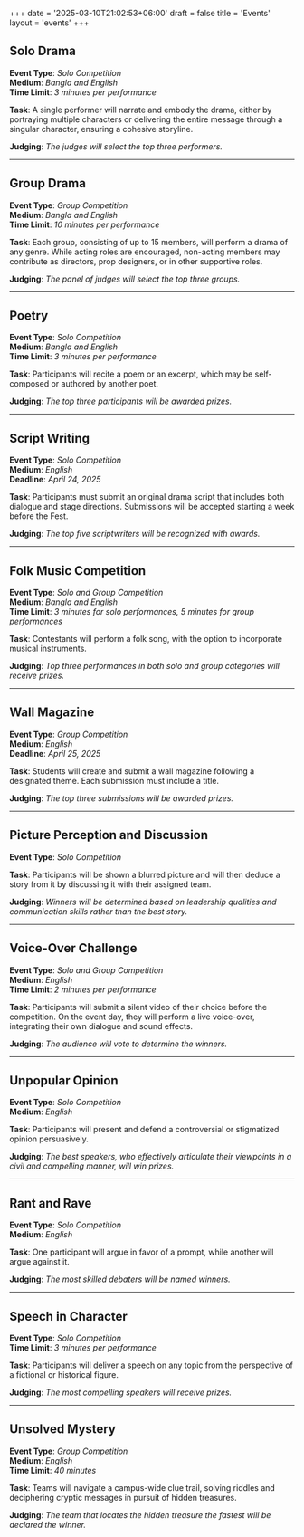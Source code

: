 +++
date = '2025-03-10T21:02:53+06:00'
draft = false 
title = 'Events'
layout = 'events'
+++

## Solo Drama

**Event Type**: *Solo Competition*  
**Medium**: *Bangla and English*  
**Time Limit**: *3 minutes per performance*  

**Task**: A single performer will narrate and embody the drama, either by portraying multiple characters or delivering the entire message through a singular character, ensuring a cohesive storyline.

**Judging**: *The judges will select the top three performers.*

---

## Group Drama

**Event Type**: *Group Competition*  
**Medium**: *Bangla and English*  
**Time Limit**: *10 minutes per performance*  

**Task**: Each group, consisting of up to 15 members, will perform a drama of any genre. While acting roles are encouraged, non-acting members may contribute as directors, prop designers, or in other supportive roles.

**Judging**: *The panel of judges will select the top three groups.*

---

## Poetry

**Event Type**: *Solo Competition*  
**Medium**: *Bangla and English*  
**Time Limit**: *3 minutes per performance*  

**Task**: Participants will recite a poem or an excerpt, which may be self-composed or authored by another poet.

**Judging**: *The top three participants will be awarded prizes.*

---

## Script Writing

**Event Type**: *Solo Competition*  
**Medium**: *English*  
**Deadline**: *April 24, 2025*  

**Task**: Participants must submit an original drama script that includes both dialogue and stage directions. Submissions will be accepted starting a week before the Fest.

**Judging**: *The top five scriptwriters will be recognized with awards.*

---

## Folk Music Competition

**Event Type**: *Solo and Group Competition*  
**Medium**: *Bangla and English*  
**Time Limit**: *3 minutes for solo performances, 5 minutes for group performances*  

**Task**: Contestants will perform a folk song, with the option to incorporate musical instruments.

**Judging**: *Top three performances in both solo and group categories will receive prizes.*

---

## Wall Magazine

**Event Type**: *Group Competition*  
**Medium**: *English*  
**Deadline**: *April 25, 2025*  

**Task**: Students will create and submit a wall magazine following a designated theme. Each submission must include a title.

**Judging**: *The top three submissions will be awarded prizes.*

---

## Picture Perception and Discussion

**Event Type**: *Solo Competition*  

**Task**: Participants will be shown a blurred picture and will then deduce a story from it by discussing it with their assigned team.

**Judging**: *Winners will be determined based on leadership qualities and communication skills rather than the best story.*

---

## Voice-Over Challenge

**Event Type**: *Solo and Group Competition*  
**Medium**: *English*  
**Time Limit**: *2 minutes per performance*  

**Task**: Participants will submit a silent video of their choice before the competition. On the event day, they will perform a live voice-over, integrating their own dialogue and sound effects.

**Judging**: *The audience will vote to determine the winners.*

---

## Unpopular Opinion

**Event Type**: *Solo Competition*  
**Medium**: *English*  

**Task**: Participants will present and defend a controversial or stigmatized opinion persuasively.

**Judging**: *The best speakers, who effectively articulate their viewpoints in a civil and compelling manner, will win prizes.*

---

## Rant and Rave

**Event Type**: *Solo Competition*  
**Medium**: *English*  

**Task**: One participant will argue in favor of a prompt, while another will argue against it.

**Judging**: *The most skilled debaters will be named winners.*

---

## Speech in Character

**Event Type**: *Solo Competition*  
**Time Limit**: *3 minutes per performance*  

**Task**: Participants will deliver a speech on any topic from the perspective of a fictional or historical figure.

**Judging**: *The most compelling speakers will receive prizes.*

---

## Unsolved Mystery

**Event Type**: *Group Competition*  
**Medium**: *English*  
**Time Limit**: *40 minutes*  

**Task**: Teams will navigate a campus-wide clue trail, solving riddles and deciphering cryptic messages in pursuit of hidden treasures.

**Judging**: *The team that locates the hidden treasure the fastest will be declared the winner.*

